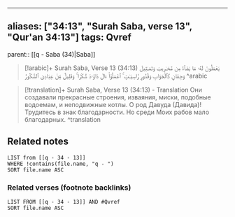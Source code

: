 
---
aliases: ["34:13", "Surah Saba, verse 13", "Qur'an 34:13"]
tags: Qvref
---

parent:: [[q - Saba (34)|Saba]]

> [!arabic]+ Surah Saba, Verse 13 (34:13)
> <span class="quran-arabic">يَعْمَلُونَ لَهُۥ مَا يَشَآءُ مِن مَّحَـٰرِيبَ وَتَمَـٰثِيلَ وَجِفَانٍ كَٱلْجَوَابِ وَقُدُورٍ رَّاسِيَـٰتٍ ۚ ٱعْمَلُوٓا۟ ءَالَ دَاوُۥدَ شُكْرًا ۚ وَقَلِيلٌ مِّنْ عِبَادِىَ ٱلشَّكُورُ</span>
^arabic

> [!translation]+ Surah Saba, Verse 13 (34:13) - Translation
> Они создавали прекрасные строения, изваяния, миски, подобные водоемам, и неподвижные котлы. О род Давуда (Давида)! Трудитесь в знак благодарности. Но среди Моих рабов мало благодарных.
^translation



## Related notes
```dataview
LIST from [[q - 34 - 13]]
WHERE !contains(file.name, "q - ")
SORT file.name ASC
```

### Related verses (footnote backlinks)
```dataview
LIST FROM [[q - 34 - 13]] AND #Qvref
SORT file.name ASC
```

